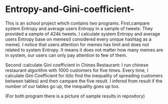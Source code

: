 # Entropy-and-Gini-coefficient-
This is an school project which contains two programs.
First,campare system Entropy and average users Entropy in a sample of tweets:
  They provided a sample of 424k tweets. I calculate system Entropy and average users Entropy base on memes(I considered every unique hashtag as a meme). I notice that users attention for memes has limit and does not related to system Entropy. It means it does not matter how many memes are in system, our users can only pay attention to few of them.
  
Second :calculate Gini coefficient in Chines Restaurant:
  I run chinese restaurant algorithm with 1000 customers for five times. Every time, I calculate Gini Coefficient for it(to find the inequality of spreading customers between tables) and then campare the five result. I infered from result if the number of our tables go up, the inequality goes up too. 
  
(For both program there is a picture of sample results in repository)
